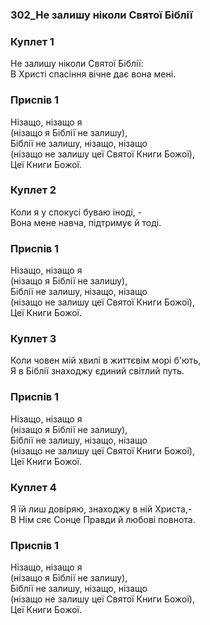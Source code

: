### 302_Не залишу ніколи Святої Біблії
### Куплет 1
Не залишу ніколи Святої Біблії: <br/>В Христі спасіння вічне дає вона мені.
### Приспів 1
Нізащо, нізащо я <br/>(нізащо я Біблії не залишу), <br/>Біблії не залишу, нізащо, нізащо <br/>(нізащо не залишу цеї Святої Книги Божої), <br/>Цеї Книги Божої.
### Куплет 2
Коли я у спокусі буваю іноді, - <br/>Вона мене навча, підтримує й тоді.
### Приспів 1
Нізащо, нізащо я <br/>(нізащо я Біблії не залишу), <br/>Біблії не залишу, нізащо, нізащо <br/>(нізащо не залишу цеї Святої Книги Божої), <br/>Цеї Книги Божої.
### Куплет 3
Коли човен мій хвилі в життєвім морі б'ють, <br/>Я в Біблії знаходжу єдиний світлий путь.
### Приспів 1
Нізащо, нізащо я <br/>(нізащо я Біблії не залишу), <br/>Біблії не залишу, нізащо, нізащо <br/>(нізащо не залишу цеї Святої Книги Божої), <br/>Цеї Книги Божої.
### Куплет 4
Я їй лиш довіряю, знаходжу в ній Христа,- <br/>В Нім сяє Сонце Правди й любові повнота.
### Приспів 1
Нізащо, нізащо я <br/>(нізащо я Біблії не залишу), <br/>Біблії не залишу, нізащо, нізащо <br/>(нізащо не залишу цеї Святої Книги Божої), <br/>Цеї Книги Божої.
